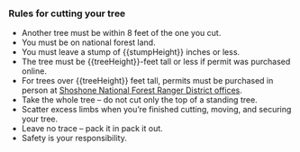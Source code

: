 [comment]: <> ({{treeHeight}}, {{stumpHeight}} and {{stumpDiameter}} are replaced with the values in the database.)

### Rules for cutting your tree

* Another tree must be within 8 feet of the one you cut.
* You must be on national forest land.
* You must leave a stump of {{stumpHeight}} inches or less.
* The tree must be {{treeHeight}}-feet tall or less if permit was purchased online.
* For trees over {{treeHeight}} feet tall, permits must be purchased in person at [Shoshone National Forest Ranger District offices](#).
* Take the whole tree – do not cut only the top of a standing tree.
* Scatter excess limbs when you’re finished cutting, moving, and securing your tree.
* Leave no trace – pack it in pack it out.
* Safety is your responsibility.
